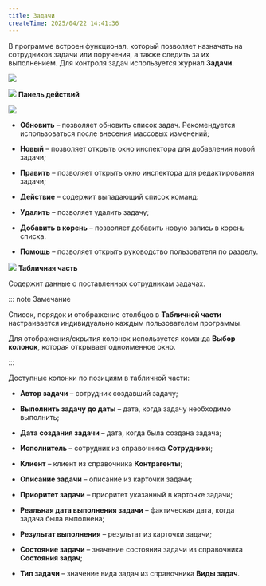 ```yaml
---
title: Задачи
createTime: 2025/04/22 14:41:36
---
```

В программе встроен функционал, который позволяет назначать на сотрудников задачи или поручения, а также следить за их выполнением. Для контроля задач используется журнал **Задачи**.

![](../../../assets/specification/Aspose.Words.83ab1c44-6b28-430a-a5f2-4d9e6ba1abd4.322.png)

![](../../../assets/specification/Aspose.Words.83ab1c44-6b28-430a-a5f2-4d9e6ba1abd4.004.png) **Панель действий**

![](../../../assets/specification/Aspose.Words.83ab1c44-6b28-430a-a5f2-4d9e6ba1abd4.323.png)

- **Обновить** – позволяет обновить список задач. Рекомендуется использоваться после внесения массовых изменений;

- **Новый** – позволяет открыть окно инспектора для добавления новой задачи;

- **Править** – позволяет открыть окно инспектора для редактирования задачи;

- **Действие** – содержит выпадающий список команд:

- **Удалить** – позволяет удалить задачу;

- **Добавить в корень** – позволяет добавить новую запись в корень списка.

- **Помощь** – позволяет открыть руководство пользователя по разделу.

![](../../../assets/specification/Aspose.Words.83ab1c44-6b28-430a-a5f2-4d9e6ba1abd4.006.png) **Табличная часть**

Содержит данные о поставленных сотрудникам задачах.

::: note Замечание

Список, порядок и отображение столбцов в **Табличной части** настраивается индивидуально каждым пользователем программы.

Для отображения/скрытия колонок используется команда **Выбор колонок**, которая открывает одноименное окно.

:::

Доступные колонки по позициям в табличной части:

- **Автор задачи** – сотрудник создавший задачу;

- **Выполнить задачу до даты** – дата, когда задачу необходимо выполнить;

- **Дата создания задачи** – дата, когда была создана задача;

- **Исполнитель** – сотрудник из справочника **Сотрудники**;

- **Клиент** – клиент из справочника **Контрагенты**;

- **Описание задачи** – описание из карточки задачи;

- **Приоритет задачи** – приоритет указанный в карточке задачи;

- **Реальная дата выполнения задачи** – фактическая дата, когда задача была выполнена;

- **Результат выполнения** – результат из карточки задачи;

- **Состояние задачи** – значение состояния задачи из справочника **Состояния задач**;

- **Тип задачи** – значение вида задач из справочника **Виды задач**.